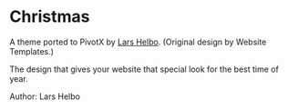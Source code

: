 # Christmas

A theme ported to PivotX by [Lars Helbo](http://www.salldata.dk/). (Original design by Website Templates.)

The design that gives your website that special look for the best time of year.

Author: Lars Helbo
